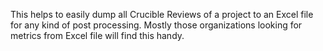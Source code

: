 This helps to easily dump all Crucible Reviews of a project to an Excel file for any kind of post processing. Mostly those organizations looking for metrics from Excel file will find this handy.